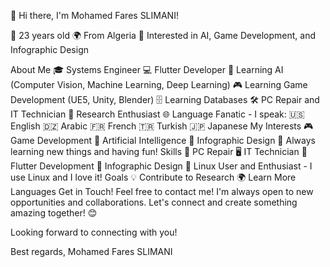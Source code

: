 👋 Hi there, I'm Mohamed Fares SLIMANI!
 <!-- Add your profile picture here -->

🎂 23 years old
🌍 From Algeria
🎨 Interested in AI, Game Development, and Infographic Design

About Me
🎓 Systems Engineer
💻 Flutter Developer
🤖 Learning AI (Computer Vision, Machine Learning, Deep Learning)
🎮 Learning Game Development (UE5, Unity, Blender)
🗄️ Learning Databases
🛠️ PC Repair and IT Technician
🧠 Research Enthusiast
🌐 Language Fanatic - I speak:
🇺🇸 English
🇩🇿 Arabic
🇫🇷 French
🇹🇷 Turkish
🇯🇵 Japanese
My Interests
🎮 Game Development
🤖 Artificial Intelligence
🎨 Infographic Design
🌟 Always learning new things and having fun!
Skills
🔧 PC Repair
🖥️ IT Technician
📱 Flutter Development
🎨 Infographic Design
🐧 Linux User and Enthusiast - I use Linux and I love it!
Goals
💡 Contribute to Research
🌍 Learn More Languages
Get in Touch!
Feel free to contact me! I'm always open to new opportunities and collaborations. Let's connect and create something amazing together! 😊

 <!-- Add another image or your contact links here -->

Looking forward to connecting with you!

Best regards,
Mohamed Fares SLIMANI


